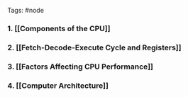 Tags: #node 
### 1. [[Components of the CPU]]
### 2. [[Fetch-Decode-Execute Cycle and Registers]] 

### 3. [[Factors Affecting CPU Performance]]

### 4. [[Computer Architecture]]


